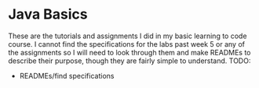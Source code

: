 # Java Basics
These are the tutorials and assignments I did in my basic learning to code course.
I cannot find the specifications for the labs past week 5 or any of the assignments so I will need to look through them and make READMEs to describe their purpose, though they are fairly simple to understand.
TODO:
* READMEs/find specifications
